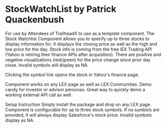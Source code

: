 # StockWatchList by Patrick Quackenbush
For use by Attendees of TrailheadX to use as a template component.
The Stock Watchlist Component allows you to specify up to three stocks to display information for. It displays the closing price as well as the high and low price for the day. Stock info is coming from the free IEX Trading API (Yahoo is retiring their finance APIs after acquisition). There are positive and negative visualizations (red/green) for the price change since prior day close. Invalid symbols will display as NA.

Clicking the symbol link opens the stock in Yahoo's finance page.

Component works on any LEX page as well as LEX Communities. Demo candy for investor or advisor personas. Great way to quickly demo a working external API call as well.

Setup Instruction
Simply install the package and drop on any LEX page. Component is configurable for up to three stock symbols. If no symbols are provided, it will always display Salesforce's stock price. Invalid symbols display as NA.


